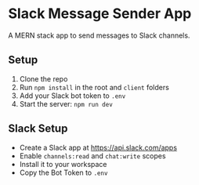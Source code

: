 # Slack Message Sender App

A MERN stack app to send messages to Slack channels.

## Setup

1. Clone the repo
2. Run `npm install` in the root and `client` folders
3. Add your Slack bot token to `.env`
4. Start the server: `npm run dev`

## Slack Setup
- Create a Slack app at https://api.slack.com/apps
- Enable `channels:read` and `chat:write` scopes
- Install it to your workspace
- Copy the Bot Token to `.env`
